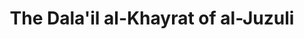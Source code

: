 ---
pid: '1'
iiif_image: '1'
artist: Al-Hajj Hafiz Muhammad Nuri
location: Turkey
title: The Dala'il al-Khayrat of al-Juzuli
_date: '1801'
object_type: manuscript
current_location: The Museum of Islamic Art, Qatar
wiki_link: https://commons.wikimedia.org/wiki/File:Al-Hajj_Hafiz_Muhammad_Nuri,_Turkey,_1801_-_The_Dala%27il_al-Khayrat_of_al-Juzuli_-_Google_Art_Project.jpg
permalink: /objects/1/
layout: iiif-image-page
---